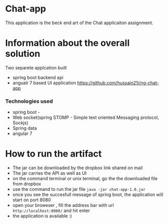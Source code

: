 # Chat-app
This application is the beck end art of the Chat applicaiton assignment.

# Information about the overall solution
Two separete applcation built
 - spring boot backend api
 - angualr 7 based UI application https://github.com/hussain21j/ng-chat-app
### Technologies used
 - spring boot -
 - Web socket(spring STOMP - Simple text oriented Messaging protocol, Sockjs)
 - Spring data
 - angular 7

# How to run the artifact
- The jar can be downloaded by the dropbox link shared on mail
- The jar carries the API as well as UI
- on the command terminal or unix terminal, go the the downloaded file from dropbox
- use the command to run the jar file `java -jar chat-app-1.0.jar`
- once you see the succesfull message of spring boot, the application will start on port 8080
- open your broweser , fill the address bar with url `http://localhost:8080/` and hit enter
- the application is available :)
